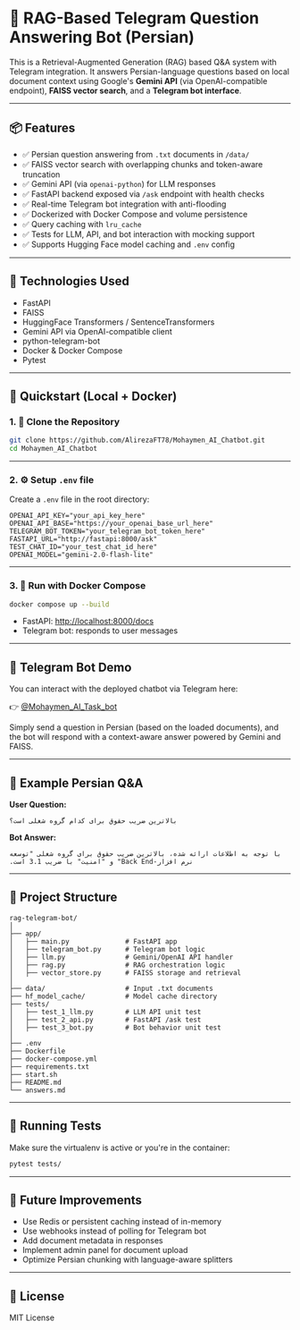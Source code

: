 
# 🧠 RAG-Based Telegram Question Answering Bot (Persian)

This is a Retrieval-Augmented Generation (RAG) based Q&A system with Telegram integration. It answers Persian-language questions based on local document context using Google's **Gemini API** (via OpenAI-compatible endpoint), **FAISS vector search**, and a **Telegram bot interface**.

---

## 📦 Features

- ✅ Persian question answering from `.txt` documents in `/data/`
- ✅ FAISS vector search with overlapping chunks and token-aware truncation
- ✅ Gemini API (via `openai-python`) for LLM responses
- ✅ FastAPI backend exposed via `/ask` endpoint with health checks
- ✅ Real-time Telegram bot integration with anti-flooding
- ✅ Dockerized with Docker Compose and volume persistence
- ✅ Query caching with `lru_cache`
- ✅ Tests for LLM, API, and bot interaction with mocking support
- ✅ Supports Hugging Face model caching and `.env` config

---

## 🧰 Technologies Used

- FastAPI
- FAISS
- HuggingFace Transformers / SentenceTransformers
- Gemini API via OpenAI-compatible client
- python-telegram-bot
- Docker & Docker Compose
- Pytest

---

## 🚀 Quickstart (Local + Docker)

### 1. 📁 Clone the Repository

```bash
git clone https://github.com/AlirezaFT78/Mohaymen_AI_Chatbot.git
cd Mohaymen_AI_Chatbot
```

---

### 2. ⚙️ Setup `.env` file

Create a `.env` file in the root directory:

```env
OPENAI_API_KEY="your_api_key_here"
OPENAI_API_BASE="https://your_openai_base_url_here"
TELEGRAM_BOT_TOKEN="your_telegram_bot_token_here"
FASTAPI_URL="http://fastapi:8000/ask"
TEST_CHAT_ID="your_test_chat_id_here"
OPENAI_MODEL="gemini-2.0-flash-lite"
```

---

### 3. 🐳 Run with Docker Compose

```bash
docker compose up --build
```

- FastAPI: [http://localhost:8000/docs](http://localhost:8000/docs)
- Telegram bot: responds to user messages

---

## 🤖 Telegram Bot Demo

You can interact with the deployed chatbot via Telegram here:

👉 [@Mohaymen_AI_Task_bot](https://t.me/Mohaymen_AI_Task_bot)

Simply send a question in Persian (based on the loaded documents), and the bot will respond with a context-aware answer powered by Gemini and FAISS.

---

## 🧪 Example Persian Q&A

**User Question:**

```
بالاترین ضریب حقوق برای کدام گروه شغلی است؟
```

**Bot Answer:**

```
‫با توجه به اطلاعات ارائه شده، بالاترین ضریب حقوق برای گروه شغلی "توسعه نرم افزار-Back End" و "امنیت" با ضریب 3.1 است.
```

---

## 📁 Project Structure

```
rag-telegram-bot/
│
├── app/
│   ├── main.py              # FastAPI app
│   ├── telegram_bot.py      # Telegram bot logic
│   ├── llm.py               # Gemini/OpenAI API handler
│   ├── rag.py               # RAG orchestration logic
│   ├── vector_store.py      # FAISS storage and retrieval
│
├── data/                    # Input .txt documents
├── hf_model_cache/          # Model cache directory
├── tests/
│   ├── test_1_llm.py        # LLM API unit test
│   ├── test_2_api.py        # FastAPI /ask test
│   ├── test_3_bot.py        # Bot behavior unit test
│
├── .env
├── Dockerfile
├── docker-compose.yml
├── requirements.txt
├── start.sh
├── README.md
└── answers.md
```

---

## 🧪 Running Tests

Make sure the virtualenv is active or you're in the container:

```bash
pytest tests/
```

---

## 📌 Future Improvements

- Use Redis or persistent caching instead of in-memory
- Use webhooks instead of polling for Telegram bot
- Add document metadata in responses
- Implement admin panel for document upload
- Optimize Persian chunking with language-aware splitters

---

## 📃 License

MIT License
